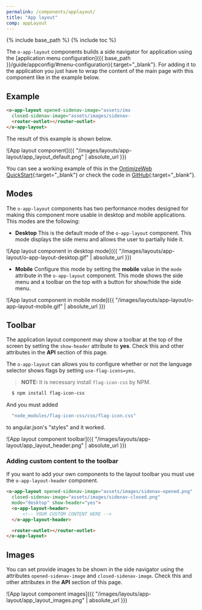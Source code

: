```yaml
---
permalink: /components/applayout/
title: "App layout"
comp: appLayout
---
```


{% include base_path %}
{% include toc %}

The `o-app-layout` components builds a side navigator for application using the [application menu configuration]({{ base_path }}/guide/appconfig/#menu-configuration){:target="_blank"}. For adding it to the application you just have to wrap the content of the main page with this component like in the example below.

## Example

<div style="width:65%" markdown="1">

```html
<o-app-layout opened-sidenav-image="assets/images/sidenav-opened.png"
  closed-sidenav-image="assets/images/sidenav-closed.png" mode="desktop">
  <router-outlet></router-outlet>
</o-app-layout>
```

</div>

The result of this example is shown below.

![App layout component]({{ "/images/layouts/app-layout/app_layout_default.png" | absolute_url }})

You can see a working example of this in the [OntimizeWeb QuickStart](https://try.imatia.com/ontimizeweb/quickstart){:target="_blank"} or check the code in [GitHub](https://github.com/OntimizeWeb/ontimize-web-ngx-quickstart/blob/master/src/app/main/main.component.html){:target="_blank"}.

## Modes

The `o-app-layout` components has two performance modes designed for making this component more usable in desktop and mobile applications. This modes are the following:

* **Desktop**
This is the default mode of the `o-app-layout` component. This mode displays the side menu and allows the user to partially hide it.

![App layout component in desktop mode]({{ "/images/layouts/app-layout/o-app-layout-desktop.gif" | absolute_url }})

* **Mobile**
Configure this mode by setting the **mobile** value in the `mode` attribute in the `o-app-layout` component. This mode shows the side menu and a toolbar on the top with a button for show/hide the side menu.

![App layout component in mobile mode]({{ "/images/layouts/app-layout/o-app-layout-mobile.gif" | absolute_url }})

## Toolbar

The application layout component may show a toolbar at the top of the screen by setting the `show-header` attribute to **yes**. Check this and other attributes in the **API** section of this page.

The `o-app-layout` can allows you  to configure whether or not the language selector shows flags by setting `use-flag-icons=yes`.

> **NOTE:** It is necessary install  `flag-icon-css` by NPM.
```bash
  $ npm install flag-icon-css
```

And you must added  
```bash
  "node_modules/flag-icon-css/css/flag-icon.css"
```
to angular.json's "styles" and it worked.


![App layout component toolbar]({{ "/images/layouts/app-layout/app_layout_header.png" | absolute_url }})

### Adding custom content to the toolbar

If you want to add your own components to the layout toolbar you must use the `o-app-layout-header` component.

```html
<o-app-layout opened-sidenav-image="assets/images/sidenav-opened.png"
  closed-sidenav-image="assets/images/sidenav-closed.png"
  mode="desktop" show-header="yes">
  <o-app-layout-header>
      <!-- YOUR CUSTOM CONTENT HERE -->
  </o-app-layout-header>

  <router-outlet></router-outlet>
</o-app-layout>
```

## Images

You can set provide images to be shown in the side navigator using the attributes `opened-sidenav-image` and `closed-sidenav-image`. Check this and other attributes in the **API** section of this page.

![App layout component images]({{ "/images/layouts/app-layout/app_layout_images.png" | absolute_url }})
